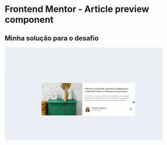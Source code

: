 # Frontend Mentor - Article preview component

## Minha solução para o desafio
![Design of the Article preview component coding challenge](article.gif)
